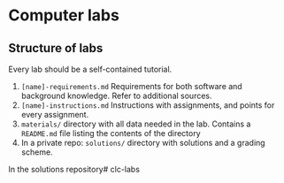 
# Computer labs


## Structure of labs

Every lab should be a self-contained tutorial.

1. `[name]-requirements.md`
Requirements for both software and background knowledge. Refer to additional sources.
1. `[name]-instructions.md`
Instructions with assignments, and points for every assignment.
2. `materials/`
directory with all data needed in the lab. Contains a `README.md` file listing the contents of the directory
3. In a private repo: `solutions/`
directory with solutions and a grading scheme.

In the solutions repository# clc-labs
